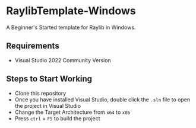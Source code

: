 # RaylibTemplate-Windows
A Beginner's Started template for Raylib in Windows. 

## Requirements
- Visual Studio 2022 Community Version

## Steps to Start Working
- Clone this repository
- Once you have installed Visual Studio, double click the `.sln` file to open the project in Visual Studio
- Change the Target Architecture from `x64` to `x86`
- Press `ctrl` + `F5` to build the project
